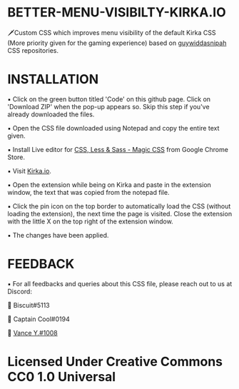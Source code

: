 # BETTER-MENU-VISIBILTY-KIRKA.IO

🗡Custom CSS which improves menu visibility of the default Kirka CSS (More priority given for the gaming experience) based on [guywiddasnipah](https://github.com/guywiddasnipah) CSS repositories.

# INSTALLATION

▪ Click on the green button titled 'Code' on this github page. Click on 'Download ZIP' when the pop-up appears so. Skip this step if you've already downloaded the files.

▪ Open the CSS file downloaded using Notepad and copy the entire text given.

▪ Install Live editor for [CSS, Less & Sass - Magic CSS](https://chrome.google.com/webstore/detail/live-editor-for-css-less/ifhikkcafabcgolfjegfcgloomalapol?hl=en) from Google Chrome Store.

▪ Visit [Kirka.io](https://kirka.io).

▪ Open the extension while being on Kirka and paste in the extension window, the text that was copied from the notepad file.

▪ Click the pin icon on the top border to automatically load the CSS (without loading the extension), the next time the page is visited. Close the extension with the       little X on the top right of the extension window.

▪ The changes have been applied.

# FEEDBACK

▪ For all feedbacks and queries about this CSS file, please reach out to us at Discord:

🌌 Biscuit#5113

🌌 Captain Cool#0194

🌌 [Vance Y.#1008](https://github.com/guywiddasnipah)

# Licensed Under Creative Commons CC0 1.0 Universal

